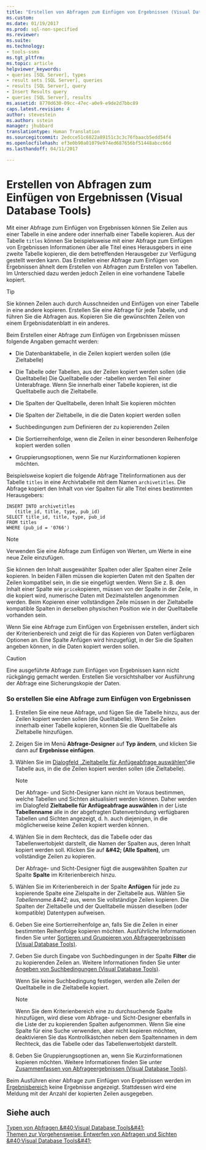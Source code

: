 ```yaml
---
title: "Erstellen von Abfragen zum Einfügen von Ergebnissen (Visual Database Tools) | Microsoft-Dokumentation"
ms.custom: 
ms.date: 01/19/2017
ms.prod: sql-non-specified
ms.reviewer: 
ms.suite: 
ms.technology:
- tools-ssms
ms.tgt_pltfrm: 
ms.topic: article
helpviewer_keywords:
- queries [SQL Server], types
- result sets [SQL Server], queries
- results [SQL Server], query
- Insert Results query
- queries [SQL Server], results
ms.assetid: 8770d630-09cc-47ec-a0e9-e9de2d7bbc89
caps.latest.revision: 4
author: stevestein
ms.author: sstein
manager: jhubbard
translationtype: Human Translation
ms.sourcegitcommit: 2edcce51c6822a89151c3c3c76fbaacb5edd54f4
ms.openlocfilehash: ef3e0b90a01079e974ed687656bf51448abcc66d
ms.lasthandoff: 04/11/2017

---
```

# <a name="create-insert-results-queries-visual-database-tools"></a>Erstellen von Abfragen zum Einfügen von Ergebnissen (Visual Database Tools)
Mit einer Abfrage zum Einfügen von Ergebnissen können Sie Zeilen aus einer Tabelle in eine andere oder innerhalb einer Tabelle kopieren. Aus der Tabelle `titles` können Sie beispielsweise mit einer Abfrage zum Einfügen von Ergebnissen Informationen über alle Titel eines Herausgebers in eine zweite Tabelle kopieren, die dem betreffenden Herausgeber zur Verfügung gestellt werden kann. Das Erstellen einer Abfrage zum Einfügen von Ergebnissen ähnelt dem Erstellen von Abfragen zum Erstellen von Tabellen. Im Unterschied dazu werden jedoch Zeilen in eine vorhandene Tabelle kopiert.  
  
> [!TIP]  
> Sie können Zeilen auch durch Ausschneiden und Einfügen von einer Tabelle in eine andere kopieren. Erstellen Sie eine Abfrage für jede Tabelle, und führen Sie die Abfragen aus. Kopieren Sie die gewünschten Zeilen von einem Ergebnisdatenblatt in ein anderes.  
  
Beim Erstellen einer Abfrage zum Einfügen von Ergebnissen müssen folgende Angaben gemacht werden:  
  
-   Die Datenbanktabelle, in die Zeilen kopiert werden sollen (die Zieltabelle)  
  
-   Die Tabelle oder Tabellen, aus der Zeilen kopiert werden sollen (die Quelltabelle) Die Quelltabelle oder -tabellen werden Teil einer Unterabfrage. Wenn Sie innerhalb einer Tabelle kopieren, ist die Quelltabelle auch die Zieltabelle.  
  
-   Die Spalten der Quelltabelle, deren Inhalt Sie kopieren möchten  
  
-   Die Spalten der Zieltabelle, in die die Daten kopiert werden sollen  
  
-   Suchbedingungen zum Definieren der zu kopierenden Zeilen  
  
-   Die Sortierreihenfolge, wenn die Zeilen in einer besonderen Reihenfolge kopiert werden sollen  
  
-   Gruppierungsoptionen, wenn Sie nur Kurzinformationen kopieren möchten.  
  
Beispielsweise kopiert die folgende Abfrage Titelinformationen aus der Tabelle `titles` in eine Archivtabelle mit dem Namen `archivetitles`. Die Abfrage kopiert den Inhalt von vier Spalten für alle Titel eines bestimmten Herausgebers:  
  
```  
INSERT INTO archivetitles   
   (title_id, title, type, pub_id)  
SELECT title_id, title, type, pub_id  
FROM titles  
WHERE (pub_id = '0766')  
```  
  
> [!NOTE]  
> Verwenden Sie eine Abfrage zum Einfügen von Werten, um Werte in eine neue Zeile einzufügen.  
  
Sie können den Inhalt ausgewählter Spalten oder aller Spalten einer Zeile kopieren. In beiden Fällen müssen die kopierten Daten mit den Spalten der Zeilen kompatibel sein, in die sie eingefügt werden. Wenn Sie z. B. den Inhalt einer Spalte wie `price`kopieren, müssen von der Spalte in der Zeile, in die kopiert wird, numerische Daten mit Dezimalstellen angenommen werden. Beim Kopieren einer vollständigen Zeile müssen in der Zieltabelle kompatible Spalten in derselben physischen Position wie in der Quelltabelle vorhanden sein.  
  
Wenn Sie eine Abfrage zum Einfügen von Ergebnissen erstellen, ändert sich der Kriterienbereich und zeigt die für das Kopieren von Daten verfügbaren Optionen an. Eine Spalte Anfügen wird hinzugefügt, in der Sie die Spalten angeben können, in die Daten kopiert werden sollen.  
  
> [!CAUTION]  
> Eine ausgeführte Abfrage zum Einfügen von Ergebnissen kann nicht rückgängig gemacht werden. Erstellen Sie vorsichtshalber vor Ausführung der Abfrage eine Sicherungskopie der Daten.  
  
### <a name="to-create-an-insert-results-query"></a>So erstellen Sie eine Abfrage zum Einfügen von Ergebnissen  
  
1.  Erstellen Sie eine neue Abfrage, und fügen Sie die Tabelle hinzu, aus der Zeilen kopiert werden sollen (die Quelltabelle). Wenn Sie Zeilen innerhalb einer Tabelle kopieren, können Sie die Quelltabelle als Zieltabelle hinzufügen.  
  
2.  Zeigen Sie im Menü **Abfrage-Designer** auf **Typ ändern**, und klicken Sie dann auf **Ergebnisse einfügen**.  
  
3.  Wählen Sie im [Dialogfeld „Zieltabelle für Anfügeabfrage auswählen“](../../ssms/visual-db-tools/choose-target-table-for-insert-results-dialog-box-visual-database-tools.md)die Tabelle aus, in die die Zeilen kopiert werden sollen (die Zieltabelle).  
  
    > [!NOTE]  
    > Der Abfrage- und Sicht-Designer kann nicht im Voraus bestimmen, welche Tabellen und Sichten aktualisiert werden können. Daher werden im Dialogfeld **Zieltabelle für Anfügeabfrage auswählen** in der Liste **Tabellenname** alle in der abgefragten Datenverbindung verfügbaren Tabellen und Sichten angezeigt, d. h. auch diejenigen, in die möglicherweise keine Zeilen kopiert werden können.  
  
4.  Wählen Sie in dem Rechteck, das die Tabelle oder das Tabellenwertobjekt darstellt, die Namen der Spalten aus, deren Inhalt kopiert werden soll. Klicken Sie auf **\&#42; (Alle Spalten)**, um vollständige Zeilen zu kopieren.  
  
    Der Abfrage- und Sicht-Designer fügt die ausgewählten Spalten zur Spalte **Spalte** im Kriterienbereich hinzu.  
  
5.  Wählen Sie im Kriterienbereich in der Spalte **Anfügen** für jede zu kopierende Spalte eine Zielspalte in der Zieltabelle aus. Wählen Sie *Tabellenname.\&#42;* aus, wenn Sie vollständige Zeilen kopieren. Die Spalten der Zieltabelle und der Quelltabelle müssen dieselben (oder kompatible) Datentypen aufweisen.  
  
6.  Geben Sie eine Sortierreihenfolge an, falls Sie die Zeilen in einer bestimmten Reihenfolge kopieren möchten. Ausführliche Informationen finden Sie unter [Sortieren und Gruppieren von Abfrageergebnissen &#40;Visual Database Tools&#41;](../../ssms/visual-db-tools/sort-and-group-query-results-visual-database-tools.md).  
  
7.  Geben Sie durch Eingabe von Suchbedingungen in der Spalte **Filter** die zu kopierenden Zeilen an. Weitere Informationen finden Sie unter [Angeben von Suchbedingungen &#40;Visual Database Tools&#41;](../../ssms/visual-db-tools/specify-search-criteria-visual-database-tools.md).  
  
    Wenn Sie keine Suchbedingung festlegen, werden alle Zeilen der Quelltabelle in die Zieltabelle kopiert.  
  
    > [!NOTE]  
    > Wenn Sie dem Kriterienbereich eine zu durchsuchende Spalte hinzufügen, wird diese vom Abfrage- und Sicht-Designer ebenfalls in die Liste der zu kopierenden Spalten aufgenommen. Wenn Sie eine Spalte für eine Suche verwenden, aber nicht kopieren möchten, deaktivieren Sie das Kontrollkästchen neben dem Spaltennamen in dem Rechteck, das die Tabelle oder das Tabellenwertobjekt darstellt.  
  
8.  Geben Sie Gruppierungsoptionen an, wenn Sie Kurzinformationen kopieren möchten. Weitere Informationen finden Sie unter [Zusammenfassen von Abfrageergebnissen &#40;Visual Database Tools&#41;](../../ssms/visual-db-tools/summarize-query-results-visual-database-tools.md).  
  
Beim Ausführen einer Abfrage zum Einfügen von Ergebnissen werden im [Ergebnisbereich](../../ssms/visual-db-tools/results-pane-visual-database-tools.md) keine Ergebnisse angezeigt. Stattdessen wird eine Meldung mit der Anzahl der kopierten Zeilen ausgegeben.  
  
## <a name="see-also"></a>Siehe auch  
[Typen von Abfragen &amp;#40;Visual Database Tools&amp;#41;](../../ssms/visual-db-tools/types-of-queries-visual-database-tools.md)  
[Themen zur Vorgehensweise: Entwerfen von Abfragen und Sichten &amp;#40;Visual Database Tools&amp;#41;](../../ssms/visual-db-tools/design-queries-and-views-how-to-topics-visual-database-tools.md)  
  

